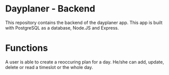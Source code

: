 # Dayplaner - Backend
This repository contains the backend of the dayplaner app. This app is built with
PostgreSQL as a database, Node.JS and Express.

# Functions
A user is able to create a reoccuring plan for a day. He/she can add, update, delete
or read a timeslot or the whole day.